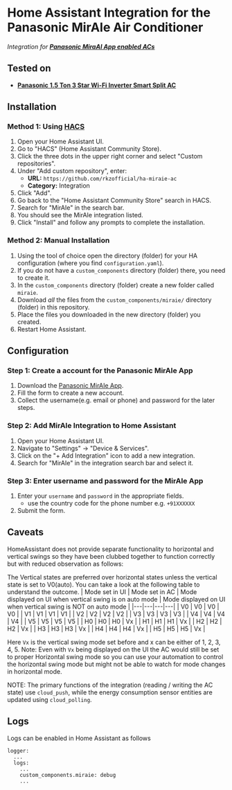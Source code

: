 
# Home Assistant Integration for the Panasonic MirAIe Air Conditioner

*Integration for **[Panasonic MiraAI App enabled ACs](https://store.in.panasonic.com/air-conditioners/split-ac.html)***

## Tested on
- **[Panasonic 1.5 Ton 3 Star Wi-Fi Inverter Smart Split AC](https://store.in.panasonic.com/air-conditioners/split-ac/cs-cu-su18zkywt.html)**

## Installation

### Method 1: Using [HACS](https://hacs.xyz)

1. Open your Home Assistant UI.
2. Go to "HACS" (Home Assistant Community Store).
3. Click the three dots in the upper right corner and select "Custom repositories".
5. Under "Add custom repository", enter:
    - **URL:** `https://github.com/rkzofficial/ha-miraie-ac`
    - **Category:** Integration
6. Click "Add".
7. Go back to the "Home Assistant Community Store" search in HACS.
8. Search for "MirAIe" in the search bar.
9. You should see the MirAIe integration listed.
10. Click "Install" and follow any prompts to complete the installation.

### Method 2: Manual Installation

1. Using the tool of choice open the directory (folder) for your HA configuration (where you find `configuration.yaml`).
2. If you do not have a `custom_components` directory (folder) there, you need to create it.
3. In the `custom_components` directory (folder) create a new folder called `miraie`.
4. Download _all_ the files from the `custom_components/miraie/` directory (folder) in this repository.
5. Place the files you downloaded in the new directory (folder) you created.
6. Restart Home Assistant.

## Configuration

### Step 1: Create a account for the Panasonic MirAIe App
1. Download the [Panasonic MirAIe App](https://play.google.com/store/apps/details?id=com.panasonic.in.miraie&hl=en_IN&gl=US).
2. Fill the form to create a new account.
3. Collect the username(e.g. email or phone) and password for the later steps.

### Step 2: Add MirAIe Integration to Home Assistant
1. Open your Home Assistant UI.
2. Navigate to "Settings" -> "Device & Services".
3. Click on the "+ Add Integration" icon to add a new integration.
4. Search for "MirAIe" in the integration search bar and select it.

### Step 3: Enter username and password for the MirAIe App
1. Enter your `username` and `password` in the appropriate fields.
    - use the country code for the phone number e.g. `+91XXXXXX`
2. Submit the form.

## Caveats
HomeAssistant does not provide separate functionality to horizontal and vertical swings so they have been clubbed together to function correctly but with reduced observation as follows:

The Vertical states are preferred over horizontal states unless the vertical state is set to V0(auto).
You can take a look at the following table to understand the outcome.
| Mode set in UI | Mode set in AC | Mode displayed on UI when vertical swing is on auto mode | Mode displayed on UI when vertical swing is NOT on auto mode |
|---|---|---|---|
| V0 | V0 | V0 | V0 |
| V1 | V1 | V1 | V1 |
| V2 | V2 | V2 | V2 |
| V3 | V3 | V3 | V3 |
| V4 | V4 | V4 | V4 |
| V5 | V5 | V5 | V5 |
| H0 | H0 | H0 | Vx |
| H1 | H1 | H1 | Vx |
| H2 | H2 | H2 | Vx |
| H3 | H3 | H3 | Vx |
| H4 | H4 | H4 | Vx |
| H5 | H5 | H5 | Vx |

Here `Vx` is the vertical swing mode set before and x can be either of 1, 2, 3, 4, 5.
Note: Even with `Vx` being displayed on the UI the AC would still be set to proper Horizontal swing mode so you can use your automation to control the horizontal swing mode but might not be able to watch for mode changes in horizontal mode.

NOTE: The primary functions of the integration (reading / writing the AC state) use ```cloud_push```, while the energy consumption sensor entities are updated using ```cloud_polling```.

## Logs

Logs can be enabled in Home Assistant as follows

```
logger:
  ...
  logs:
    ...
    custom_components.miraie: debug
    ...
```